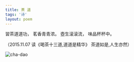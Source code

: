 ```yaml
---
title: 茶 道
tags: '诗'
layout: poem
---
```


習茶道道功，
茗香青青浓。
壺生滚滚流，
味品杯杯中。

（2015.11.07 读《喝茶十三道,道道是精华》 茶道如是,人生亦然）

![cha-dao](poems/2015-11-07-cha-dao.jpeg)
